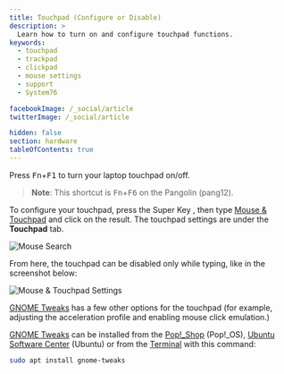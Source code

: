 ```yaml
---
title: Touchpad (Configure or Disable)
description: >
  Learn how to turn on and configure touchpad functions.
keywords:
  - touchpad
  - trackpad
  - clickpad
  - mouse settings
  - support
  - System76

facebookImage: /_social/article
twitterImage: /_social/article

hidden: false
section: hardware
tableOfContents: true
---
```


Press <kbd>Fn</kbd>+<kbd>F1</kbd> to turn your laptop touchpad on/off.

>**Note**: This shortcut is <kbd>Fn</kbd>+<kbd>F6</kbd> on the Pangolin (pang12).

To configure your touchpad, press the Super Key <kbd><font-awesome-icon :icon="['fab', 'ubuntu']"></font-awesome-icon></kbd>, <kbd><font-awesome-icon :icon="['fab', 'pop-os']"></font-awesome-icon></kbd> then type <u>Mouse & Touchpad</u> and click on the result. The touchpad settings are under the **Touchpad** tab.

![Mouse Search](/images/touchpad/touchpad-mouse.png)

From here, the touchpad can be disabled only while typing, like in the screenshot below:

![Mouse & Touchpad Settings](/images/touchpad/touchpad-mouse-settings.png)

<u>GNOME Tweaks</u> has a few other options for the touchpad (for example, adjusting the acceleration profile and enabling mouse click emulation.)

<u>GNOME Tweaks</u> can be installed from the <u>Pop!_Shop</u> (Pop!_OS), <u>Ubuntu Software Center</u> (Ubuntu) or from the <u>Terminal</u> with this command:

```bash
sudo apt install gnome-tweaks
```
